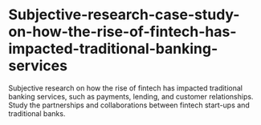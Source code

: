 # Subjective-research-case-study-on-how-the-rise-of-fintech-has-impacted-traditional-banking-services
Subjective research on how the rise of fintech has impacted traditional banking services, such as payments, lending, and customer relationships. Study the partnerships and collaborations between fintech start-ups and traditional banks.

